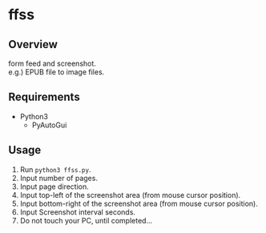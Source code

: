 # ffss
## Overview
form feed and screenshot.  
e.g.) EPUB file to image files.

## Requirements
- Python3
    - PyAutoGui

## Usage
1. Run `python3 ffss.py`.
2. Input number of pages.
3. Input page direction.
4. Input top-left of the screenshot area (from mouse cursor position).
5. Input bottom-right of the screenshot area (from mouse cursor position).
6. Input Screenshot interval seconds.
7. Do not touch your PC, until completed...
